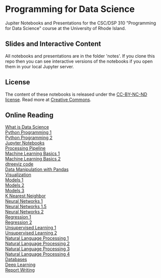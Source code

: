 # Programming for Data Science

Jupiter Notebooks and Presentations for the CSC/DSP 310 "Programming for Data Science" course at the University of Rhode Island.

## Slides and Interactive Content
All notebooks and presentations are in the folder 'notes'.
If you clone this repo then you can see interactive versions of the notebooks if you open them in your local Jupyter server.

## License
The content of these notebooks is released under the [CC-BY-NC-ND license](https://creativecommons.org/licenses/by-sa/4.0/). Read more at [Creative Commons](https://creativecommons.org).

## Online Reading

[What is Data Science](https://github.com/IndraniMandal/ds/blob/master/notes/01-What-is-Data-Science.pdf)<br>
[Python Programming 1](https://github.com/IndraniMandal/CSC310-S20/blob/master/notes/02-python-programming-1.pdf)<br>
[Python Programming 2](https://github.com/IndraniMandal/CSC310-S20/blob/master/notes/03-python-programming-2.pdf)<br>
[Jupyter Notebooks](https://github.com/IndraniMandal/CSC310-S20/blob/master/notes/04-notebooks.pdf)<br>
[Processing Pipeline](https://github.com/IndraniMandal/CSC310-S20/blob/master/notes/05-processing-pipeline.ipynb)<br>
[Machine Learning Basics 1](https://github.com/IndraniMandal/CSC310-S20/blob/master/notes/06-machine-learning-basics-1.pdf)<br>
[Machine Learning Basics 2](https://github.com/IndraniMandal/CSC310-S20/blob/master/notes/07-machine-learning-basics-2.ipynb)<br>
[dtreeviz code](https://github.com/IndraniMandal/CSC310-S20/blob/master/notes/07-Machine-learning-2-%20dtreeviz.ipynb.ipynb)<br>
[Data Manipulation with Pandas](https://github.com/IndraniMandal/CSC310-S20/blob/master/notes/08-data-manipulation-pandas.ipynb)<br>
[Visualization](https://github.com/IndraniMandal/CSC310-S20/blob/master/notes/09-visualization.ipynb)<br>
[Models 1](https://github.com/IndraniMandal/CSC310-S20/blob/master/notes/10-models.ipynb)<br>
[Models 2](https://github.com/IndraniMandal/CSC310-S20/blob/master/notes/11-models-2.ipynb)<br>
[Models 3](https://github.com/IndraniMandal/CSC310-S20/blob/master/notes/12-models-3.pdf)<br>
[K Nearest Neighbor](https://nbviewer.jupyter.org/github/lutzhamel/ds/blob/master/notes/13-KNN.ipynb)<br>
[Neural Networks 1](https://github.com/lutzhamel/ds/blob/master/notes/14-ANN.pdf)<br>
[Neural Networks 1.5](https://www.slideshare.net/databricks/introduction-to-neural-networks-122033415?from_action=save)<br>
[Neural Networks 2](https://nbviewer.jupyter.org/github/lutzhamel/ds/blob/master/notes/15-ANN-2.ipynb)<br>
[Regression 1](https://github.com/lutzhamel/ds/blob/master/notes/16-regression.pdf)<br>
[Regression 2](https://nbviewer.jupyter.org/github/lutzhamel/ds/blob/master/notes/16a-regression.ipynb)<br>
[Unsupervised Learning 1](https://github.com/lutzhamel/ds/blob/master/notes/17-unsupervised-learning.pdf)<br>
[Unsupervised Learning 2](https://nbviewer.jupyter.org/github/lutzhamel/ds/blob/master/notes/17a-unsupervised-learning.ipynb)<br>
[Natural Language Processing 1](https://github.com/lutzhamel/ds/blob/master/notes/18-NLP.pdf)<br>
[Natural Language Processing 2](https://nbviewer.jupyter.org/github/lutzhamel/ds/blob/master/notes/18a-NLP.ipynb)<br>
[Natural Language Processing 3](https://github.com/lutzhamel/ds/blob/master/notes/19-NLP-2.pdf)<br>
[Natural Language Processing 4](https://nbviewer.jupyter.org/github/lutzhamel/ds/blob/master/notes/19a-NLP-2.ipynb)<br>
[Databases](https://nbviewer.jupyter.org/github/lutzhamel/ds/blob/master/notes/20-databases.ipynb)<br>
[Deep Learning](https://nbviewer.jupyter.org/github/lutzhamel/ds/blob/master/notes/22-deep-learning.ipynb)<br>
[Report Writing](https://nbviewer.jupyter.org/github/lutzhamel/ds/blob/master/notes/21-report-writing.ipynb)<br>
